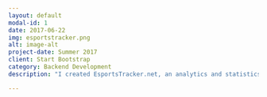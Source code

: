 ```yaml
---
layout: default
modal-id: 1
date: 2017-06-22
img: esportstracker.png
alt: image-alt
project-date: Summer 2017
client: Start Bootstrap
category: Backend Development
description: "I created EsportsTracker.net, an analytics and statistics site that pulls in viewership data from multiple streaming platforms. EsportsTracker?s backend is built using Python microservices which scrape, aggregate, and eventually store viewership data in a PostgreSQL instance. I made the web application and API using the Express framework for Node.js, due to its high performance and lightweight caching that is perfect for database heavy analytics applications. I created EsportsTracker because currently, even professional gaming and esports analytics websites like newzoo omit YouTube Gaming, which skews their popularity rankings heavily in favor of companies that only broadcast on Twitch, such as Valve. This then sinks the rankings of companies that choose to stream on multiple platforms, such as Riot Games (approximately 40% of its viewership is on YouTube)."

---
```

